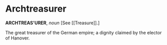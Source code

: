# Archtreasurer

**ARCHTREAS'URER**, _noun_ \[See [[Treasure]].\]

The great treasurer of the German empire; a dignity claimed by the elector of Hanover.